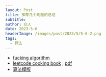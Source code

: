 ```yaml
---
layout: Post
title: 推荐几个刷题的总结
subtitle: 
author: 众人
date: 2023-5-6
headerImage: /images/post/2023/5/5-6-2.png
tags:
  - 算法
---
```

- [fucking algorithm](https://github.com/labuladong/fucking-algorithm)
- [leetcode cooking book](https://books.halfrost.com/leetcode/) ; [pdf](./cookbook.pdf)
- [算法模版](https://github.com/greyireland/algorithm-pattern)